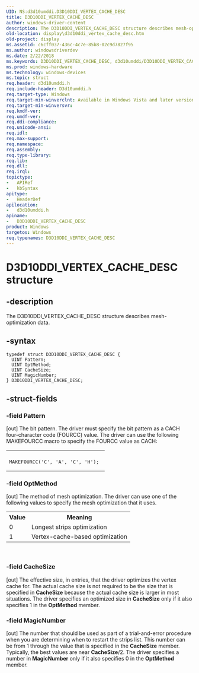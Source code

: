 ```yaml
---
UID: NS:d3d10umddi.D3D10DDI_VERTEX_CACHE_DESC
title: D3D10DDI_VERTEX_CACHE_DESC
author: windows-driver-content
description: The D3D10DDI_VERTEX_CACHE_DESC structure describes mesh-optimization data.
old-location: display\d3d10ddi_vertex_cache_desc.htm
old-project: display
ms.assetid: c6cff037-436c-4c7e-85b8-02c9d7827f95
ms.author: windowsdriverdev
ms.date: 2/22/2018
ms.keywords: D3D10DDI_VERTEX_CACHE_DESC, d3d10umddi/D3D10DDI_VERTEX_CACHE_DESC, UMDisplayDriver_Dx10param_Structs_585c3ccc-83c7-4d3b-903d-7eac81a1c21c.xml, display.d3d10ddi_vertex_cache_desc, D3D10DDI_VERTEX_CACHE_DESC structure [Display Devices]
ms.prod: windows-hardware
ms.technology: windows-devices
ms.topic: struct
req.header: d3d10umddi.h
req.include-header: D3d10umddi.h
req.target-type: Windows
req.target-min-winverclnt: Available in Windows Vista and later versions of the Windows operating systems.
req.target-min-winversvr: 
req.kmdf-ver: 
req.umdf-ver: 
req.ddi-compliance: 
req.unicode-ansi: 
req.idl: 
req.max-support: 
req.namespace: 
req.assembly: 
req.type-library: 
req.lib: 
req.dll: 
req.irql: 
topictype:
-	APIRef
-	kbSyntax
apitype:
-	HeaderDef
apilocation:
-	d3d10umddi.h
apiname:
-	D3D10DDI_VERTEX_CACHE_DESC
product: Windows
targetos: Windows
req.typenames: D3D10DDI_VERTEX_CACHE_DESC
---
```


# D3D10DDI_VERTEX_CACHE_DESC structure


## -description


The D3D10DDI_VERTEX_CACHE_DESC structure describes mesh-optimization data.


## -syntax


````
typedef struct D3D10DDI_VERTEX_CACHE_DESC {
  UINT Pattern;
  UINT OptMethod;
  UINT CacheSize;
  UINT MagicNumber;
} D3D10DDI_VERTEX_CACHE_DESC;
````


## -struct-fields




### -field Pattern

[out] The bit pattern. The driver must specify the bit pattern as a CACH four-character code (FOURCC) value. The driver can use the following MAKEFOURCC macro to specify the FOURCC value as CACH:

<div class="code"><span codelanguage=""><table>
<tr>
<th></th>
</tr>
<tr>
<td>
<pre>MAKEFOURCC('C', 'A', 'C', 'H'); </pre>
</td>
</tr>
</table></span></div>

### -field OptMethod

[out] The method of mesh optimization. The driver can use one of the following values to specify the mesh optimization that it uses.

<table>
<tr>
<th>Value</th>
<th>Meaning</th>
</tr>
<tr>
<td>
0

</td>
<td>
Longest strips optimization

</td>
</tr>
<tr>
<td>
1

</td>
<td>
Vertex-cache-based optimization

</td>
</tr>
</table>
 


### -field CacheSize

[out] The effective size, in entries, that the driver optimizes the vertex cache for. The actual cache size is not required to be the size that is specified in <b>CacheSize</b> because the actual cache size is larger in most situations. The driver specifies an optimized size in <b>CacheSize</b> only if it also specifies 1 in the <b>OptMethod</b> member.


### -field MagicNumber

[out] The number that should be used as part of a trial-and-error procedure when you are determining when to restart the strips list. This number can be from 1 through the value that is specified in the <b>CacheSize</b> member. Typically, the best values are near <b>CacheSize</b>/2. The driver specifies a number in <b>MagicNumber</b> only if it also specifies 0 in the <b>OptMethod</b> member. 

